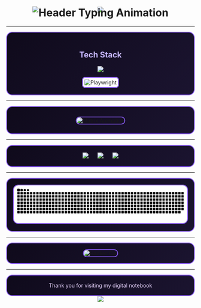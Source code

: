 <!-- ===================== MONOCHROME WAVE HEADER ===================== -->
<div align="center">
  <img src="https://capsule-render.vercel.app/api?type=waving&color=8B5CF6&height=110&section=header"/>
</div>

<h1 align="center" style="margin-top:-20px;">
  <img src="https://readme-typing-svg.demolab.com?font=Orbitron&weight=700&size=35&duration=4000&pause=500&color=8B5CF6&center=true&vCenter=true&width=700&lines=我是Masterpotato775;RHが指揮します;トラックに傾ける;WXに感謝" alt="Header Typing Animation"/>
</h1>

<hr/>

<!-- ===================== TECH STACK (kept, styled) ===================== -->
<div align="center" style="padding:18px; border:2px solid #8B5CF6; border-radius:16px; background:linear-gradient(135deg,#0f0a1b 0%, #1b1430 100%);">
  
  ## <span style="color:#C4B5FD;">Tech Stack</span>
  
  <div align="center" style="margin-top:10px;">
    <img src="https://skillicons.dev/icons?i=java,python,js,ts,react,nodejs,nextjs,npm,yarn,astro,github,html,css,tailwind,postgresql,mysql,docker,linux,git,mongodb,django,aws,arduino,deno,vscode,postman,rust,debian,neovim,nginx" />
    <br/>
    <img src="https://playwright.dev/img/playwright-logo.svg" width="48" height="48" alt="Playwright" style="margin-top:10px; border-radius:8px; background:#ffffff; padding:6px; box-shadow:0 0 0 2px #8B5CF6 inset;"/>
  </div>
</div>

---

<!-- ===================== CODING IN ACTION (kept, styled) ===================== -->
<div align="center" style="padding:18px; border:2px solid #8B5CF6; border-radius:16px; background:linear-gradient(135deg,#0f0a1b 0%, #1b1430 100%);">
  
  <div align="center" style="margin-top:10px;">
    <img src="https://i.makeagif.com/media/7-22-2021/wizqV-.gif" width="600" alt="Matrix Animation" style="border-radius:14px; box-shadow:0 0 0 2px #8B5CF6;"/>
    <br/>
    <div style="margin-top:8px; color:#D8B4FE; font-weight:600;">
    </div>
  </div>
</div>

---

<!-- ===================== SOCIALS (kept, styled) ===================== -->
<div align="center" style="padding:18px; border:2px solid #8B5CF6; border-radius:16px; background:linear-gradient(135deg,#0f0a1b 0%, #1b1430 100%);">
  <div align="center">
    <a href="https://x.com/shuan_qi?t=-Mo7aaLZli9l-W1bvxlDKA&s=09" style="margin:0 10px;">
      <img src="https://skillicons.dev/icons?i=twitter" width="50" />
    </a>
    <a href="https://www.instagram.com/cesarberrnal_crz?igsh=MTEyb3kzdHVxYmlrNQ==" style="margin:0 10px;">
      <img src="https://skillicons.dev/icons?i=instagram" width="50" />
    </a>
    <a href="https://www.facebook.com/share/1FqvLBk4Ws/" style="margin:0 10px;">
      <img src="https://skillicons.dev/icons?i=facebook" width="50" />
    </a>
  </div>
</div>

---

<!-- ===================== SNAKE (kept, styled) ===================== -->
<div align="center" style="padding:18px; border:2px solid #8B5CF6; border-radius:16px; background:linear-gradient(135deg,#0f0a1b 0%, #1b1430 100%);">
  <img src="https://raw.githubusercontent.com/Platane/snk/output/github-contribution-grid-snake-dark.svg" alt="Snake animation" style="border-radius:12px; box-shadow:0 0 0 2px #8B5CF6;"/>
</div>

---

<!-- ===================== HACKER CAT (kept, styled) ===================== -->
<div align="center" style="padding:18px; border:2px solid #8B5CF6; border-radius:16px; background:linear-gradient(135deg,#0f0a1b 0%, #1b1430 100%);">
  <img src="https://media.giphy.com/media/j0HjChGV0J44KrrlGv/giphy.gif" width="200px" alt="Hacker Cat" style="border-radius:14px; box-shadow:0 0 0 2px #8B5CF6;"/>
</div>

---

<!-- ===================== THANK YOU (kept, styled) ===================== -->
<div align="center" style="padding:18px; border:2px solid #8B5CF6; border-radius:16px; background:linear-gradient(135deg,#0f0a1b 0%, #1b1430 100%); color:#E9D5FF;">
  Thank you for visiting my digital notebook
</div>

<!-- ===================== MONOCHROME WAVE FOOTER ===================== -->
<div align="center">
  <img src="https://capsule-render.vercel.app/api?type=waving&color=8B5CF6&height=90&section=footer"/>
</div>
